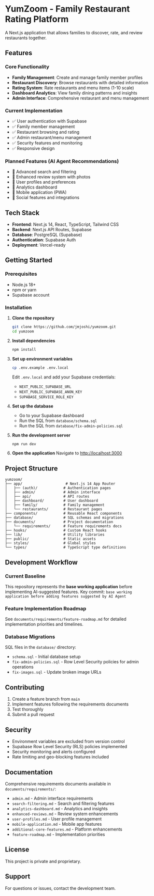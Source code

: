 # YumZoom - Family Restaurant Rating Platform

A Next.js application that allows families to discover, rate, and review restaurants together.

## Features

### Core Functionality
- **Family Management**: Create and manage family member profiles
- **Restaurant Discovery**: Browse restaurants with detailed information
- **Rating System**: Rate restaurants and menu items (1-10 scale)
- **Dashboard Analytics**: View family dining patterns and insights
- **Admin Interface**: Comprehensive restaurant and menu management

### Current Implementation
- ✅ User authentication with Supabase
- ✅ Family member management
- ✅ Restaurant browsing and rating
- ✅ Admin restaurant/menu management
- ✅ Security features and monitoring
- ✅ Responsive design

### Planned Features (AI Agent Recommendations)
- 🔄 Advanced search and filtering
- 🔄 Enhanced review system with photos
- 🔄 User profiles and preferences
- 🔄 Analytics dashboard
- 🔄 Mobile application (PWA)
- 🔄 Social features and integrations

## Tech Stack

- **Frontend**: Next.js 14, React, TypeScript, Tailwind CSS
- **Backend**: Next.js API Routes, Supabase
- **Database**: PostgreSQL (Supabase)
- **Authentication**: Supabase Auth
- **Deployment**: Vercel-ready

## Getting Started

### Prerequisites
- Node.js 18+ 
- npm or yarn
- Supabase account

### Installation

1. **Clone the repository**
   ```bash
   git clone https://github.com/jmjoshi/yumzoom.git
   cd yumzoom
   ```

2. **Install dependencies**
   ```bash
   npm install
   ```

3. **Set up environment variables**
   ```bash
   cp .env.example .env.local
   ```
   
   Edit `.env.local` and add your Supabase credentials:
   - `NEXT_PUBLIC_SUPABASE_URL`
   - `NEXT_PUBLIC_SUPABASE_ANON_KEY`
   - `SUPABASE_SERVICE_ROLE_KEY`

4. **Set up the database**
   - Go to your Supabase dashboard
   - Run the SQL from `database/schema.sql`
   - Run the SQL from `database/fix-admin-policies.sql`

5. **Run the development server**
   ```bash
   npm run dev
   ```

6. **Open the application**
   Navigate to [http://localhost:3000](http://localhost:3000)

## Project Structure

```
yumzoom/
├── app/                    # Next.js 14 App Router
│   ├── (auth)/            # Authentication pages
│   ├── admin/             # Admin interface
│   ├── api/               # API routes
│   ├── dashboard/         # User dashboard
│   ├── family/            # Family management
│   └── restaurants/       # Restaurant pages
├── components/            # Reusable React components
├── database/              # SQL schemas and migrations
├── documents/             # Project documentation
│   └── requirements/      # Feature requirements docs
├── hooks/                 # Custom React hooks
├── lib/                   # Utility libraries
├── public/                # Static assets
├── styles/                # Global styles
└── types/                 # TypeScript type definitions
```

## Development Workflow

### Current Baseline
This repository represents the **base working application** before implementing AI-suggested features. Key commit: `base working application before adding features suggested by AI Agent`

### Feature Implementation Roadmap
See `documents/requirements/feature-roadmap.md` for detailed implementation priorities and timelines.

### Database Migrations
SQL files in the `database/` directory:
- `schema.sql` - Initial database setup
- `fix-admin-policies.sql` - Row Level Security policies for admin operations
- `fix-images.sql` - Update broken image URLs

## Contributing

1. Create a feature branch from `main`
2. Implement features following the requirements documents
3. Test thoroughly
4. Submit a pull request

## Security

- Environment variables are excluded from version control
- Supabase Row Level Security (RLS) policies implemented
- Security monitoring and alerts configured
- Rate limiting and geo-blocking features included

## Documentation

Comprehensive requirements documents available in `documents/requirements/`:
- `admin.md` - Admin interface requirements
- `search-filtering.md` - Search and filtering features
- `analytics-dashboard.md` - Analytics and insights
- `enhanced-reviews.md` - Review system enhancements
- `user-profiles.md` - User profile management
- `mobile-application.md` - Mobile app features
- `additional-core-features.md` - Platform enhancements
- `feature-roadmap.md` - Implementation priorities

## License

This project is private and proprietary.

## Support

For questions or issues, contact the development team.

